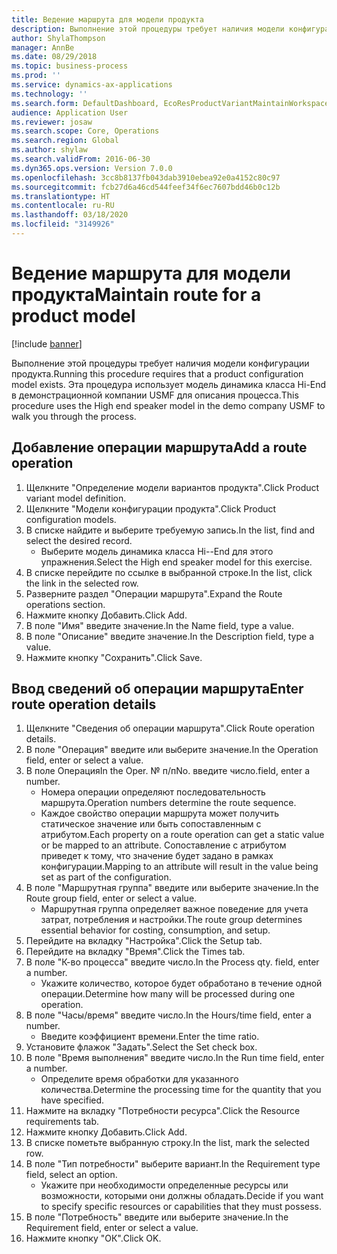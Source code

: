 ```yaml
---
title: Ведение маршрута для модели продукта
description: Выполнение этой процедуры требует наличия модели конфигурации продукта.
author: ShylaThompson
manager: AnnBe
ms.date: 08/29/2018
ms.topic: business-process
ms.prod: ''
ms.service: dynamics-ax-applications
ms.technology: ''
ms.search.form: DefaultDashboard, EcoResProductVariantMaintainWorkspace, PCProductConfigurationModelListPage, PCProductConfigurationModelDetails, PCRouteOperationDetails, WrkCtrCapabilityLookUp
audience: Application User
ms.reviewer: josaw
ms.search.scope: Core, Operations
ms.search.region: Global
ms.author: shylaw
ms.search.validFrom: 2016-06-30
ms.dyn365.ops.version: Version 7.0.0
ms.openlocfilehash: 3cc8b8137fb043dab3910ebea92e0a4152c80c97
ms.sourcegitcommit: fcb27d6a46cd544feef34f6ec7607bdd46b0c12b
ms.translationtype: HT
ms.contentlocale: ru-RU
ms.lasthandoff: 03/18/2020
ms.locfileid: "3149926"
---
```

# <a name="maintain-route-for-a-product-model"></a><span data-ttu-id="a65a5-103">Ведение маршрута для модели продукта</span><span class="sxs-lookup"><span data-stu-id="a65a5-103">Maintain route for a product model</span></span>

[!include [banner](../../includes/banner.md)]

<span data-ttu-id="a65a5-104">Выполнение этой процедуры требует наличия модели конфигурации продукта.</span><span class="sxs-lookup"><span data-stu-id="a65a5-104">Running this procedure requires that a product configuration model exists.</span></span> <span data-ttu-id="a65a5-105">Эта процедура использует модель динамика класса Hi-End в демонстрационной компании USMF для описания процесса.</span><span class="sxs-lookup"><span data-stu-id="a65a5-105">This procedure uses the High end speaker model in the demo company USMF to walk you through the process.</span></span>


## <a name="add-a-route-operation"></a><span data-ttu-id="a65a5-106">Добавление операции маршрута</span><span class="sxs-lookup"><span data-stu-id="a65a5-106">Add a route operation</span></span>
1. <span data-ttu-id="a65a5-107">Щелкните "Определение модели вариантов продукта".</span><span class="sxs-lookup"><span data-stu-id="a65a5-107">Click Product variant model definition.</span></span>
2. <span data-ttu-id="a65a5-108">Щелкните "Модели конфигурации продукта".</span><span class="sxs-lookup"><span data-stu-id="a65a5-108">Click Product configuration models.</span></span>
3. <span data-ttu-id="a65a5-109">В списке найдите и выберите требуемую запись.</span><span class="sxs-lookup"><span data-stu-id="a65a5-109">In the list, find and select the desired record.</span></span>
    * <span data-ttu-id="a65a5-110">Выберите модель динамика класса Hi--End для этого упражнения.</span><span class="sxs-lookup"><span data-stu-id="a65a5-110">Select the High end speaker model for this exercise.</span></span>  
4. <span data-ttu-id="a65a5-111">В списке перейдите по ссылке в выбранной строке.</span><span class="sxs-lookup"><span data-stu-id="a65a5-111">In the list, click the link in the selected row.</span></span>
5. <span data-ttu-id="a65a5-112">Разверните раздел "Операции маршрута".</span><span class="sxs-lookup"><span data-stu-id="a65a5-112">Expand the Route operations section.</span></span>
6. <span data-ttu-id="a65a5-113">Нажмите кнопку Добавить.</span><span class="sxs-lookup"><span data-stu-id="a65a5-113">Click Add.</span></span>
7. <span data-ttu-id="a65a5-114">В поле "Имя" введите значение.</span><span class="sxs-lookup"><span data-stu-id="a65a5-114">In the Name field, type a value.</span></span>
8. <span data-ttu-id="a65a5-115">В поле "Описание" введите значение.</span><span class="sxs-lookup"><span data-stu-id="a65a5-115">In the Description field, type a value.</span></span>
9. <span data-ttu-id="a65a5-116">Нажмите кнопку "Сохранить".</span><span class="sxs-lookup"><span data-stu-id="a65a5-116">Click Save.</span></span>

## <a name="enter-route-operation-details"></a><span data-ttu-id="a65a5-117">Ввод сведений об операции маршрута</span><span class="sxs-lookup"><span data-stu-id="a65a5-117">Enter route operation details</span></span>
1. <span data-ttu-id="a65a5-118">Щелкните "Сведения об операции маршрута".</span><span class="sxs-lookup"><span data-stu-id="a65a5-118">Click Route operation details.</span></span>
2. <span data-ttu-id="a65a5-119">В поле "Операция" введите или выберите значение.</span><span class="sxs-lookup"><span data-stu-id="a65a5-119">In the Operation field, enter or select a value.</span></span>
3. <span data-ttu-id="a65a5-120">В поле Операция</span><span class="sxs-lookup"><span data-stu-id="a65a5-120">In the Oper.</span></span> <span data-ttu-id="a65a5-121">№ п/п</span><span class="sxs-lookup"><span data-stu-id="a65a5-121">No.</span></span> <span data-ttu-id="a65a5-122">введите число.</span><span class="sxs-lookup"><span data-stu-id="a65a5-122">field, enter a number.</span></span>
    * <span data-ttu-id="a65a5-123">Номера операции определяют последовательность маршрута.</span><span class="sxs-lookup"><span data-stu-id="a65a5-123">Operation numbers determine the route sequence.</span></span>  
    * <span data-ttu-id="a65a5-124">Каждое свойство операции маршрута может получить статическое значение или быть сопоставленным с атрибутом.</span><span class="sxs-lookup"><span data-stu-id="a65a5-124">Each property on a route operation can get a static value or be mapped to an attribute.</span></span> <span data-ttu-id="a65a5-125">Сопоставление с атрибутом приведет к тому, что значение будет задано в рамках конфигурации.</span><span class="sxs-lookup"><span data-stu-id="a65a5-125">Mapping to an attribute will result in the value being set as part of the configuration.</span></span>  
4. <span data-ttu-id="a65a5-126">В поле "Маршрутная группа" введите или выберите значение.</span><span class="sxs-lookup"><span data-stu-id="a65a5-126">In the Route group field, enter or select a value.</span></span>
    * <span data-ttu-id="a65a5-127">Маршрутная группа определяет важное поведение для учета затрат, потребления и настройки.</span><span class="sxs-lookup"><span data-stu-id="a65a5-127">The route group determines essential behavior for costing, consumption, and setup.</span></span>  
5. <span data-ttu-id="a65a5-128">Перейдите на вкладку "Настройка".</span><span class="sxs-lookup"><span data-stu-id="a65a5-128">Click the Setup tab.</span></span>
6. <span data-ttu-id="a65a5-129">Перейдите на вкладку "Время".</span><span class="sxs-lookup"><span data-stu-id="a65a5-129">Click the Times tab.</span></span>
7. <span data-ttu-id="a65a5-130">В поле "К-во процесса" введите число.</span><span class="sxs-lookup"><span data-stu-id="a65a5-130">In the Process qty. field, enter a number.</span></span>
    * <span data-ttu-id="a65a5-131">Укажите количество, которое будет обработано в течение одной операции.</span><span class="sxs-lookup"><span data-stu-id="a65a5-131">Determine how many will be processed during one operation.</span></span>  
8. <span data-ttu-id="a65a5-132">В поле "Часы/время" введите число.</span><span class="sxs-lookup"><span data-stu-id="a65a5-132">In the Hours/time field, enter a number.</span></span>
    * <span data-ttu-id="a65a5-133">Введите коэффициент времени.</span><span class="sxs-lookup"><span data-stu-id="a65a5-133">Enter the time ratio.</span></span>  
9. <span data-ttu-id="a65a5-134">Установите флажок "Задать".</span><span class="sxs-lookup"><span data-stu-id="a65a5-134">Select the Set check box.</span></span>
10. <span data-ttu-id="a65a5-135">В поле "Время выполнения" введите число.</span><span class="sxs-lookup"><span data-stu-id="a65a5-135">In the Run time field, enter a number.</span></span>
    * <span data-ttu-id="a65a5-136">Определите время обработки для указанного количества.</span><span class="sxs-lookup"><span data-stu-id="a65a5-136">Determine the processing time for the quantity that you have specified.</span></span>  
11. <span data-ttu-id="a65a5-137">Нажмите на вкладку "Потребности ресурса".</span><span class="sxs-lookup"><span data-stu-id="a65a5-137">Click the Resource requirements tab.</span></span>
12. <span data-ttu-id="a65a5-138">Нажмите кнопку Добавить.</span><span class="sxs-lookup"><span data-stu-id="a65a5-138">Click Add.</span></span>
13. <span data-ttu-id="a65a5-139">В списке пометьте выбранную строку.</span><span class="sxs-lookup"><span data-stu-id="a65a5-139">In the list, mark the selected row.</span></span>
14. <span data-ttu-id="a65a5-140">В поле "Тип потребности" выберите вариант.</span><span class="sxs-lookup"><span data-stu-id="a65a5-140">In the Requirement type field, select an option.</span></span>
    * <span data-ttu-id="a65a5-141">Укажите при необходимости определенные ресурсы или возможности, которыми они должны обладать.</span><span class="sxs-lookup"><span data-stu-id="a65a5-141">Decide if you want to specify specific resources or capabilities that they must possess.</span></span>  
15. <span data-ttu-id="a65a5-142">В поле "Потребность" введите или выберите значение.</span><span class="sxs-lookup"><span data-stu-id="a65a5-142">In the Requirement field, enter or select a value.</span></span>
16. <span data-ttu-id="a65a5-143">Нажмите кнопку "OК".</span><span class="sxs-lookup"><span data-stu-id="a65a5-143">Click OK.</span></span>

